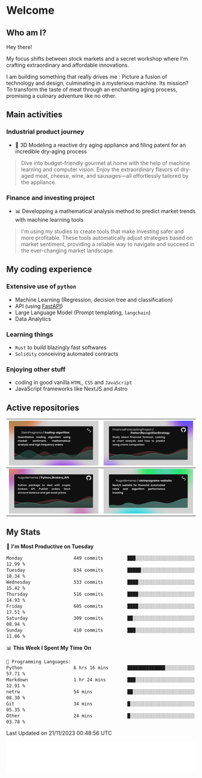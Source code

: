 # Welcome 

## Who am I?

Hey there! 

My focus shifts between stock markets and a secret workshop where I'm crafting extraordinary and affordable innovations. 

I am building something that really drives me :
Picture a fusion of technology and design, culminating in a mysterious machine. 
Its mission? To transform the taste of meat through an enchanting aging process, promising a culinary adventure like no other.

## Main activities

### Industrial product journey
* 🚀 3D Modeling a reactive dry aging appliance and filing patent for an incredible dry-aging process

> Dive into budget-friendly gourmet at home with the help of machine learning and computer vision. Enjoy the extraordinary flavors of dry-aged meat, cheese, wine, and sausages—all effortlessly tailored by the appliance.

### Finance and investing project
* 📊 Developping a mathematical analysis method to predict market trends with machine learning tools

> I'm using my studies to create tools that make investing safer and more profitable. These tools automatically adjust strategies based on market sentiment, providing a reliable way to navigate and succeed in the ever-changing market landscape.

## My coding experience

### Extensive use of `python` 

* Machine Learning (Regression, decision tree and classification)
* API (using [FastAPI](https://fastapi.tiangolo.com))
* Large Language Model (Prompt templating, `langchain`)
* Data Analytics

### Learning things

* `Rust` to build blazingly fast softwares
* `Solidity` conceiving automated contracts

### Enjoying other stuff

* coding in good vanilla `HTML`, `CSS` and `JavaScript` 
* JavaScript frameworks like NextJS and Astro

## Active repositories

|[![Python Trading Algorithm](assets/base_python_architecture.png)](https://github.com/SteinPrograms/base-python-architecture)|[![Quantitative Prediction](assets/pattern_recognition_strategy.png)](https://github.com/FinancialForecastingProject/PatternRecognitionStrategy.git)|
| ------------- | ------------- |
|[![Broker SDK](assets/python_brokers_api.png)](https://github.com/hugodemenez/Python_Brokers_API)|[![NextJS Website](assets/steinprograms-website.png)](https://github.com/hugodemenez/steinprograms-website)|

## My Stats

<!--START_SECTION:waka-->
📅 **I'm Most Productive on Tuesday** 

```text
Monday                   449 commits         ███░░░░░░░░░░░░░░░░░░░░░░   12.99 % 
Tuesday                  634 commits         █████░░░░░░░░░░░░░░░░░░░░   18.34 % 
Wednesday                533 commits         ████░░░░░░░░░░░░░░░░░░░░░   15.42 % 
Thursday                 516 commits         ████░░░░░░░░░░░░░░░░░░░░░   14.93 % 
Friday                   605 commits         ████░░░░░░░░░░░░░░░░░░░░░   17.51 % 
Saturday                 309 commits         ██░░░░░░░░░░░░░░░░░░░░░░░   08.94 % 
Sunday                   410 commits         ███░░░░░░░░░░░░░░░░░░░░░░   11.86 % 
```


📊 **This Week I Spent My Time On** 

```text
💬 Programming Languages: 
Python                   6 hrs 16 mins       ██████████████░░░░░░░░░░░   57.71 % 
Markdown                 1 hr 24 mins        ███░░░░░░░░░░░░░░░░░░░░░░   12.91 % 
netrw                    54 mins             ██░░░░░░░░░░░░░░░░░░░░░░░   08.30 % 
Git                      34 mins             █░░░░░░░░░░░░░░░░░░░░░░░░   05.35 % 
Other                    24 mins             █░░░░░░░░░░░░░░░░░░░░░░░░   03.78 % 
```


 Last Updated on 21/11/2023 00:48:56 UTC
<!--END_SECTION:waka-->

![Coding metrics](metrics.plugin.wakatime.svg)
